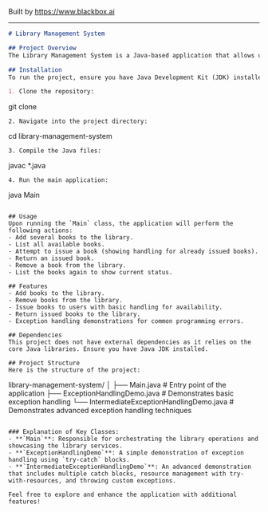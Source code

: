 
Built by https://www.blackbox.ai

---

```markdown
# Library Management System

## Project Overview
The Library Management System is a Java-based application that allows users to manage a small library of books. Users can add, remove, issue, and return books. The system also demonstrates exception handling in Java through various examples. 

## Installation
To run the project, ensure you have Java Development Kit (JDK) installed on your system. Follow these steps to set up the project:

1. Clone the repository:
   ```
   git clone <repository-url>
   ```
2. Navigate into the project directory:
   ```
   cd library-management-system
   ```
3. Compile the Java files:
   ```
   javac *.java
   ```
4. Run the main application:
   ```
   java Main
   ```

## Usage
Upon running the `Main` class, the application will perform the following actions:
- Add several books to the library.
- List all available books.
- Attempt to issue a book (showing handling for already issued books).
- Return an issued book.
- Remove a book from the library.
- List the books again to show current status.

## Features
- Add books to the library.
- Remove books from the library.
- Issue books to users with basic handling for availability.
- Return issued books to the library.
- Exception handling demonstrations for common programming errors.

## Dependencies
This project does not have external dependencies as it relies on the core Java libraries. Ensure you have Java JDK installed.

## Project Structure
Here is the structure of the project:

```
library-management-system/
│
├── Main.java                     # Entry point of the application
├── ExceptionHandlingDemo.java    # Demonstrates basic exception handling
└── IntermediateExceptionHandlingDemo.java  # Demonstrates advanced exception handling techniques
```

### Explanation of Key Classes:
- **`Main`**: Responsible for orchestrating the library operations and showcasing the library services.
- **`ExceptionHandlingDemo`**: A simple demonstration of exception handling using `try-catch` blocks.
- **`IntermediateExceptionHandlingDemo`**: An advanced demonstration that includes multiple catch blocks, resource management with try-with-resources, and throwing custom exceptions.

Feel free to explore and enhance the application with additional features!
```